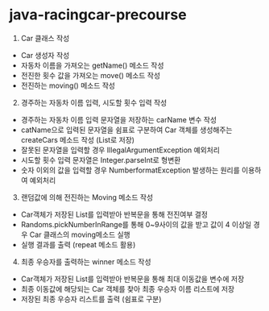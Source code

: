 # java-racingcar-precourse

1. Car 클래스 작성
- Car 생성자 작성
- 자동차 이름을 가져오는 getName() 메소드 작성
- 전진한 횟수 값을 가져오는 move() 메소드 작성
- 전진하는 moving() 메소드 작성
2. 경주하는 자동차 이름 입력, 시도할 횟수 입력 작성
- 경주하는 자동차 이름 입력 문자열을 저장하는 carName 변수 작성
- catName으로 입력된 문자열을 쉼표로 구분하여 Car 객체를 생성해주는 createCars 메소드 작성 (List로 저장)
- 잘못된 문자열을 입력할 경우 IllegalArgumentException 예외처리
- 시도할 횟수 입력 문자열은 Integer.parseInt로 형변환
- 숫자 이외의 값을 입력할 경우 NumberformatException 발생하는 원리를 이용하여 예외처리
3. 랜덤값에 의해 전진하는 Moving 메소드 작성
- Car객체가 저장된 List를 입력받아 반복문을 통해 전진여부 결정
- Randoms.pickNumberInRange를 통해 0~9사이의 값을 받고 값이 4 이상일 경우 Car 클래스의 moving메소드 실행
- 실행 결과를 출력 (repeat 메소드 활용)
4. 최종 우승자를 출력하는 winner 메소드 작성
- Car객체가 저장된 List를 입력받아 반복문을 통해 최대 이동값을 변수에 저장
- 최종 이동값에 해당되는 Car 객체를 찾아 최종 우승자 이름 리스트에 저장
- 저장된 최종 우승자 리스트를 출력 (쉼표로 구분)
